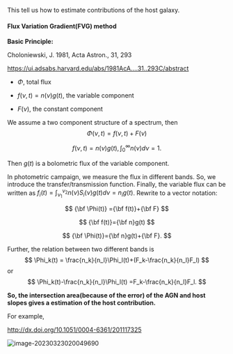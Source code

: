 This tell us how to estimate contributions of the host galaxy.

#### Flux Variation Gradient(FVG) method

**Basic Principle:** 

Choloniewski, J. 1981, Acta Astron., 31, 293

https://ui.adsabs.harvard.edu/abs/1981AcA....31..293C/abstract



* $\Phi$, total flux

* $f(\nu,t)=n(\nu)g(t)$, the variable component

* $F(\nu)$, the constant component

We assume a two component structure of a spectrum, then 
$$
\Phi(\nu,t) = f(\nu,t)+F(\nu)
$$

$$
f(\nu,t)=n(\nu)g(t), \int_0^\infty n(\nu)d\nu=1.
$$

Then $g(t)$ is a bolometric flux of the variable component. 

In photometric campaign, we measure the flux in different bands. So, we introduce the transfer/transmission function. Finally, the variable flux can be written as $f_i(t) =\int_{\nu_1}^{\nu_2}n(\nu)S_i (\nu)g(t) d\nu=n_i g(t)$. Rewrite to a vector notation:

$$
{\bf \Phi(t)} ={\bf f(t)}+{\bf F}
$$

$$
{\bf f(t)}={\bf n}g(t)
$$

$$
{\bf \Phi(t)}={\bf n}g(t)+{\bf F}.
$$

Further, the relation between two different bands is
$$
\Phi_k(t) = \frac{n_k}{n_l}\Phi_l(t)+(F_k-\frac{n_k}{n_l}F_l)
$$
or 
$$
\Phi_k(t)-\frac{n_k}{n_l}\Phi_l(t) =F_k-\frac{n_k}{n_l}F_l.
$$


**So, the intersection area(because of the error) of the AGN and host slopes gives a estimation of  the host contribution.**

For example,

http://dx.doi.org/10.1051/0004-6361/201117325

![image-20230323020049690](C:\Users\17831\AppData\Roaming\Typora\typora-user-images\image-20230323020049690.png)
